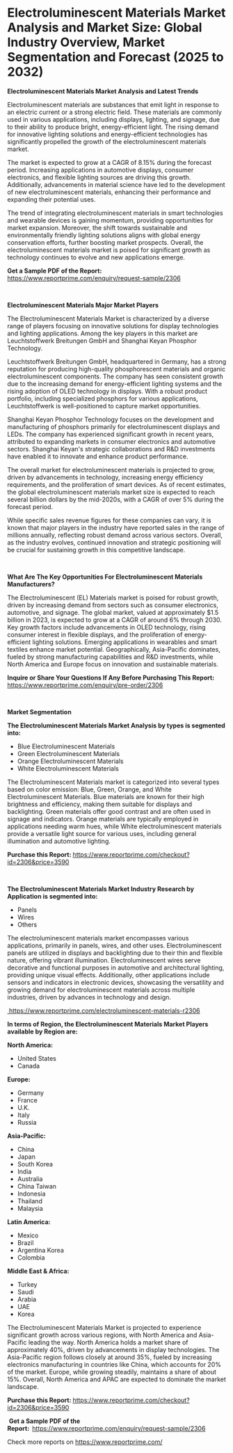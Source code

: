 <p><h1>Electroluminescent Materials Market Analysis and Market Size: Global Industry Overview, Market Segmentation and Forecast (2025 to 2032)</h1></p><p><strong>Electroluminescent Materials Market Analysis and Latest Trends</strong></p>
<p><p>Electroluminescent materials are substances that emit light in response to an electric current or a strong electric field. These materials are commonly used in various applications, including displays, lighting, and signage, due to their ability to produce bright, energy-efficient light. The rising demand for innovative lighting solutions and energy-efficient technologies has significantly propelled the growth of the electroluminescent materials market. </p><p>The market is expected to grow at a CAGR of 8.15% during the forecast period. Increasing applications in automotive displays, consumer electronics, and flexible lighting sources are driving this growth. Additionally, advancements in material science have led to the development of new electroluminescent materials, enhancing their performance and expanding their potential uses. </p><p>The trend of integrating electroluminescent materials in smart technologies and wearable devices is gaining momentum, providing opportunities for market expansion. Moreover, the shift towards sustainable and environmentally friendly lighting solutions aligns with global energy conservation efforts, further boosting market prospects. Overall, the electroluminescent materials market is poised for significant growth as technology continues to evolve and new applications emerge.</p></p>
<p><strong>Get a Sample PDF of the Report:&nbsp;</strong> <a href="https://www.reportprime.com/enquiry/request-sample/2306?utm_campaign=2984&utm_medium=2&utm_source=Github&utm_content=ia&utm_term=18032025&utm_id=electroluminescent-materials">https://www.reportprime.com/enquiry/request-sample/2306</a></p>
<p>&nbsp;</p>
<p><strong>Electroluminescent Materials Major Market Players</strong></p>
<p><p>The Electroluminescent Materials Market is characterized by a diverse range of players focusing on innovative solutions for display technologies and lighting applications. Among the key players in this market are Leuchtstoffwerk Breitungen GmbH and Shanghai Keyan Phosphor Technology.</p><p>Leuchtstoffwerk Breitungen GmbH, headquartered in Germany, has a strong reputation for producing high-quality phosphorescent materials and organic electroluminescent components. The company has seen consistent growth due to the increasing demand for energy-efficient lighting systems and the rising adoption of OLED technology in displays. With a robust product portfolio, including specialized phosphors for various applications, Leuchtstoffwerk is well-positioned to capture market opportunities.</p><p>Shanghai Keyan Phosphor Technology focuses on the development and manufacturing of phosphors primarily for electroluminescent displays and LEDs. The company has experienced significant growth in recent years, attributed to expanding markets in consumer electronics and automotive sectors. Shanghai Keyan's strategic collaborations and R&D investments have enabled it to innovate and enhance product performance.</p><p>The overall market for electroluminescent materials is projected to grow, driven by advancements in technology, increasing energy efficiency requirements, and the proliferation of smart devices. As of recent estimates, the global electroluminescent materials market size is expected to reach several billion dollars by the mid-2020s, with a CAGR of over 5% during the forecast period.</p><p>While specific sales revenue figures for these companies can vary, it is known that major players in the industry have reported sales in the range of millions annually, reflecting robust demand across various sectors. Overall, as the industry evolves, continued innovation and strategic positioning will be crucial for sustaining growth in this competitive landscape.</p></p>
<p>&nbsp;</p>
<p><strong>What Are The Key Opportunities For Electroluminescent Materials Manufacturers?</strong></p>
<p><p>The Electroluminescent (EL) Materials market is poised for robust growth, driven by increasing demand from sectors such as consumer electronics, automotive, and signage. The global market, valued at approximately $1.5 billion in 2023, is expected to grow at a CAGR of around 6% through 2030. Key growth factors include advancements in OLED technology, rising consumer interest in flexible displays, and the proliferation of energy-efficient lighting solutions. Emerging applications in wearables and smart textiles enhance market potential. Geographically, Asia-Pacific dominates, fueled by strong manufacturing capabilities and R&D investments, while North America and Europe focus on innovation and sustainable materials.</p></p>
<p><strong>Inquire or Share Your Questions If Any Before Purchasing This Report:</strong> <a href="https://www.reportprime.com/enquiry/pre-order/2306?utm_campaign=2984&utm_medium=2&utm_source=Github&utm_content=ia&utm_term=18032025&utm_id=electroluminescent-materials">https://www.reportprime.com/enquiry/pre-order/2306</a></p>
<p>&nbsp;</p>
<p><strong>Market Segmentation</strong></p>
<p><strong>The Electroluminescent Materials Market Analysis by types is segmented into:</strong></p>
<p><ul><li>Blue Electroluminescent Materials</li><li>Green Electroluminescent Materials</li><li>Orange Electroluminescent Materials</li><li>White Electroluminescent Materials</li></ul></p>
<p><p>The Electroluminescent Materials market is categorized into several types based on color emission: Blue, Green, Orange, and White Electroluminescent Materials. Blue materials are known for their high brightness and efficiency, making them suitable for displays and backlighting. Green materials offer good contrast and are often used in signage and indicators. Orange materials are typically employed in applications needing warm hues, while White electroluminescent materials provide a versatile light source for various uses, including general illumination and automotive lighting.</p></p>
<p><strong>Purchase this Report:&nbsp;</strong><a href="https://www.reportprime.com/checkout?id=2306&price=3590&utm_campaign=2984&utm_medium=2&utm_source=Github&utm_content=ia&utm_term=18032025&utm_id=electroluminescent-materials">https://www.reportprime.com/checkout?id=2306&price=3590</a></p>
<p>&nbsp;</p>
<p><strong>The Electroluminescent Materials Market Industry Research by Application is segmented into:</strong></p>
<p><ul><li>Panels</li><li>Wires</li><li>Others</li></ul></p>
<p><p>The electroluminescent materials market encompasses various applications, primarily in panels, wires, and other uses. Electroluminescent panels are utilized in displays and backlighting due to their thin and flexible nature, offering vibrant illumination. Electroluminescent wires serve decorative and functional purposes in automotive and architectural lighting, providing unique visual effects. Additionally, other applications include sensors and indicators in electronic devices, showcasing the versatility and growing demand for electroluminescent materials across multiple industries, driven by advances in technology and design.</p></p>
<p><a href="https://www.reportprime.com/electroluminescent-materials-r2306?utm_campaign=2984&utm_medium=2&utm_source=Github&utm_content=ia&utm_term=18032025&utm_id=electroluminescent-materials">&nbsp;https://www.reportprime.com/electroluminescent-materials-r2306</a></p>
<p><strong>In terms of Region, the Electroluminescent Materials Market Players available by Region are:</strong></p>
<p>
    <p> <strong> North America: </strong>
        <ul>
            <li>United States</li>
            <li>Canada</li>
        </ul>
        </p> 
    <p> <strong> Europe: </strong>
        <ul>
            <li>Germany</li>
            <li>France</li>
            <li>U.K.</li>
            <li>Italy</li>
            <li>Russia</li>
        </ul>
        </p> 
    <p> <strong> Asia-Pacific: </strong>
        <ul>
            <li>China</li>
            <li>Japan</li>
            <li>South Korea</li>
            <li>India</li>
            <li>Australia</li>
            <li>China Taiwan</li>
            <li>Indonesia</li>
            <li>Thailand</li>
            <li>Malaysia</li>
        </ul>
        </p> 
    <p> <strong> Latin America: </strong>
        <ul>
            <li>Mexico</li>
            <li>Brazil</li>
            <li>Argentina Korea</li>
            <li>Colombia</li>
        </ul>
        </p> 
    <p> <strong> Middle East & Africa: </strong>
        <ul>
            <li>Turkey</li>
            <li>Saudi</li>
            <li>Arabia</li>
            <li>UAE</li>
            <li>Korea</li>
        </ul>
    </p>
    </p>
<p><p>The Electroluminescent Materials Market is projected to experience significant growth across various regions, with North America and Asia-Pacific leading the way. North America holds a market share of approximately 40%, driven by advancements in display technologies. The Asia-Pacific region follows closely at around 35%, fueled by increasing electronics manufacturing in countries like China, which accounts for 20% of the market. Europe, while growing steadily, maintains a share of about 15%. Overall, North America and APAC are expected to dominate the market landscape.</p></p>
<p><strong>Purchase this Report: </strong><a href="https://www.reportprime.com/checkout?id=2306&price=3590&utm_campaign=2984&utm_medium=2&utm_source=Github&utm_content=ia&utm_term=18032025&utm_id=electroluminescent-materials">https://www.reportprime.com/checkout?id=2306&price=3590</a></p>
<p>&nbsp;<strong>Get a Sample PDF of the Report:&nbsp;&nbsp;</strong><a href="https://www.reportprime.com/enquiry/request-sample/2306?utm_campaign=2984&utm_medium=2&utm_source=Github&utm_content=ia&utm_term=18032025&utm_id=electroluminescent-materials">https://www.reportprime.com/enquiry/request-sample/2306</a></p>
<p><strong></strong></p>
<p>Check more reports on <a href="https://www.reportprime.com/?utm_campaign=2984&utm_medium=2&utm_source=Github&utm_content=ia&utm_term=18032025&utm_id=electroluminescent-materials">https://www.reportprime.com/</a></p>